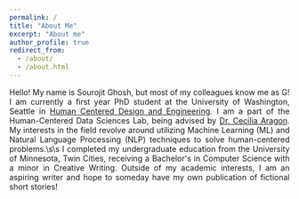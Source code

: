 ```yaml
---
permalink: /
title: "About Me"
excerpt: "About me"
author_profile: true
redirect_from: 
  - /about/
  - /about.html
---
```


<div align="justify"> Hello! My name is Sourojit Ghosh, but most of my colleagues know me as G! I am currently a first year PhD student at the University of Washington, Seattle in <a href = "https://www.hcde.washington.edu/">Human Centered Design and Engineering</a>. I am a part of the Human-Centered Data Sciences Lab, being advised by <a href = "https://faculty.washington.edu/aragon/">Dr. Cecilia Aragon</a>. My interests in the field revolve around utilizing Machine Learning (ML) and Natural Language Processing (NLP) techniques to solve human-centered problems.\s\s
  I completed my undergraduate education from the University of Minnesota, Twin Cities, receiving a Bachelor's in Computer Science with a minor in Creative Writing. Outside of my academic interests, I am an aspiring writer and hope to someday have my own publication of fictional short stories! </div>
